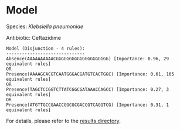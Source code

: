 
# Model

Species: *Klebsiella pneumoniae*

Antibiotic: Ceftazidime

```
Model (Disjunction - 4 rules):
------------------------------
Absence(AAAAAAAAAACGGGGGGGGGGGGGGGGGGGG) [Importance: 0.96, 29 equivalent rules]
OR
Presence(AAAAGCACGTCAATGGGACGATGTCACTGGC) [Importance: 0.61, 165 equivalent rules]
OR
Presence(TAGCTCCGGTCTTATCGGCGATAAACCAGCC) [Importance: 0.27, 3 equivalent rules]
OR
Presence(ATGTTGCCGAACCGGCGCGACCGTCAGGTCG) [Importance: 0.31, 1 equivalent rules]

```

For details, please refer to the [results directory](../../../../../results/scm_b/klebsiella%20pneumoniae/ceftazidime/repeat_6/).

